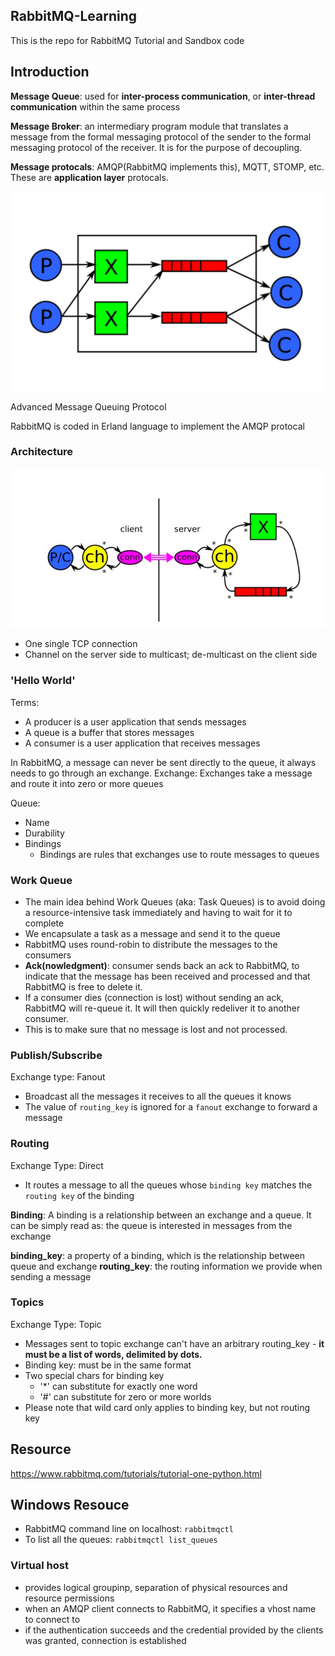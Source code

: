## RabbitMQ-Learning
This is the repo for RabbitMQ Tutorial and Sandbox code

## Introduction
__Message Queue__: used for __inter-process communication__, or __inter-thread communication__ within the same process

__Message Broker__: an intermediary program module that translates a message from the formal messaging protocol of the sender to the formal messaging protocol of the receiver. It is for the purpose of decoupling.

__Message protocals__: AMQP(RabbitMQ implements this), MQTT, STOMP, etc. These are __application layer__ protocals.

![alt text](https://github.com/ayaohsu/RabbitMQ-Learning/blob/master/bin/AMQP-diagram.png)

Advanced Message Queuing Protocol

RabbitMQ is coded in Erland language to implement the AMQP protocal

### Architecture
![alt text](https://github.com/ayaohsu/RabbitMQ-Learning/blob/master/bin/AMQP-architecture.jpg)
- One single TCP connection
- Channel on the server side to multicast; de-multicast on the client side

### 'Hello World'
Terms:
- A producer is a user application that sends messages
- A queue is a buffer that stores messages
- A consumer is a user application that receives messages

In RabbitMQ, a message can never be sent directly to the queue, it always needs to go through an exchange.
Exchange: Exchanges take a message and route it into zero or more queues

Queue: 
- Name
- Durability
- Bindings
  - Bindings are rules that exchanges use to route messages to queues

### Work Queue
- The main idea behind Work Queues (aka: Task Queues) is to avoid doing a resource-intensive task immediately and having to wait for it to complete
- We encapsulate a task as a message and send it to the queue
- RabbitMQ uses round-robin to distribute the messages to the consumers
- __Ack(nowledgment)__: consumer sends back an ack to RabbitMQ, to indicate that the message has been received and processed and that RabbitMQ is free to delete it.
- If a consumer dies (connection is lost) without sending an ack, RabbitMQ will re-queue it. It will then quickly redeliver it to another consumer.
- This is to make sure that no message is lost and not processed.

### Publish/Subscribe
Exchange type: Fanout
  - Broadcast all the messages it receives to all the queues it knows
  - The value of `routing_key` is ignored for a `fanout` exchange to forward a message

### Routing
Exchange Type: Direct
- It routes a message to all the queues whose `binding key` matches the `routing key` of the binding

__Binding__: A binding is a relationship between an exchange and a queue. It can be simply read as: the queue is interested in messages from the exchange

__binding_key__: a property of a binding, which is the relationship between queue and exchange 
__routing_key__: the routing information we provide when sending a message

### Topics
Exchange Type: Topic
- Messages sent to topic exchange can't have an arbitrary routing_key - __it must be a list of words, delimited by dots.__
- Binding key: must be in the same format
- Two special chars for binding key
  - '*' can substitute for exactly one word
  - '#' can substitute for zero or more worlds
- Please note that wild card only applies to binding key, but not routing key

## Resource
https://www.rabbitmq.com/tutorials/tutorial-one-python.html

## Windows Resouce
- RabbitMQ command line on localhost: 
`rabbitmqctl`
- To list all the queues:
`rabbitmqctl list_queues`

### Virtual host
- provides logical groupinp, separation of physical resources and resource permissions
- when an AMQP client connects to RabbitMQ, it specifies a vhost name to connect to
- if the authentication succeeds and the credential provided by the clients was granted, connection is established
